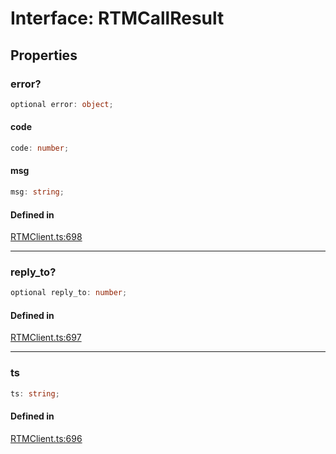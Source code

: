 # Interface: RTMCallResult

## Properties

### error?

```ts
optional error: object;
```

#### code

```ts
code: number;
```

#### msg

```ts
msg: string;
```

#### Defined in

[RTMClient.ts:698](https://github.com/slackapi/node-slack-sdk/blob/main/packages/rtm-api/src/RTMClient.ts#L698)

***

### reply\_to?

```ts
optional reply_to: number;
```

#### Defined in

[RTMClient.ts:697](https://github.com/slackapi/node-slack-sdk/blob/main/packages/rtm-api/src/RTMClient.ts#L697)

***

### ts

```ts
ts: string;
```

#### Defined in

[RTMClient.ts:696](https://github.com/slackapi/node-slack-sdk/blob/main/packages/rtm-api/src/RTMClient.ts#L696)
